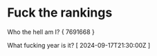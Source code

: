 # Fuck the rankings

Who the hell am I?
{ 7691668 }

What fucking year is it?
[ 2024-09-17T21:30:00Z ]
